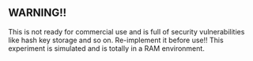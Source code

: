 ## WARNING!!

This is not ready for commercial use and is full of security vulnerabilities like hash key storage and so on.
Re-implement it before use!! This experiment is simulated and is totally in a RAM environment.




